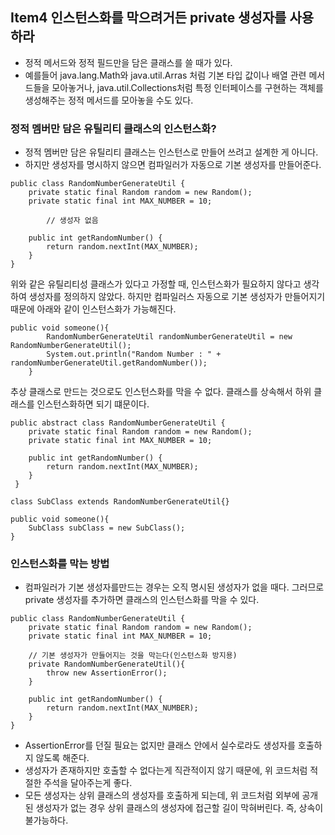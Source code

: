 ## Item4 인스턴스화를 막으려거든 private 생성자를 사용하라

- 정적 메서드와 정적 필드만을 담은 클래스를 쓸 때가 있다.
- 예를들어 java.lang.Math와 java.util.Arras 처럼 기본 타입 값이나 배열 관련 메서드들을 모아놓거나,
  java.util.Collections처럼 특정 인터페이스를 구현하는 객체를 생성해주는 정적 메서드를 모아놓을 수도 있다.



### 정적 멤버만 담은 유틸리티 클래스의 인스턴스화?

- 정적 멤버만 담은 유틸리티 클래스는 인스턴스로 만들어 쓰려고 설계한 게 아니다.
- 하지만 생성자를 명시하지 않으면 컴파일러가 자동으로 기본 생성자를 만들어준다.

~~~
public class RandomNumberGenerateUtil {
    private static final Random random = new Random();
    private static final int MAX_NUMBER = 10;

		// 생성자 없음

    public int getRandomNumber() {
        return random.nextInt(MAX_NUMBER);
    }
}
~~~

위와 같은 유틸리티성 클래스가 있다고 가정할 때, 인스턴스화가 필요하지 않다고 생각하여 생성자를 정의하지 않았다.
하지만 컴파일러스 자동으로 기본 생성자가 만들어지기 때문에 아래와 같이 인스턴스화가 가능해진다.

~~~
public void someone(){
        RandomNumberGenerateUtil randomNumberGenerateUtil = new RandomNumberGenerateUtil();
        System.out.println("Random Number : " + randomNumberGenerateUtil.getRandomNumber());
    }
~~~



추상 클래스로 만드는 것으로도 인스턴스화를 막을 수 없다. 클래스를 상속해서 하위 클래스를 인스턴스화하면 되기 떄문이다.

~~~
public abstract class RandomNumberGenerateUtil {
    private static final Random random = new Random();
    private static final int MAX_NUMBER = 10;

    public int getRandomNumber() {
        return random.nextInt(MAX_NUMBER);
    }
 }
 
class SubClass extends RandomNumberGenerateUtil{}

public void someone(){
    SubClass subClass = new SubClass();
}
~~~



### 인스턴스화를 막는 방법

- 컴파일러가 기본 생성자를만드는 경우는 오직 명시된 생성자가 없을 때다.
  그러므로 private 생성자를 추가하면 클래스의 인스턴스화를 막을 수 있다.

~~~
public class RandomNumberGenerateUtil {
    private static final Random random = new Random();
    private static final int MAX_NUMBER = 10;
    
    // 기본 생성자가 만들어지는 것을 막는다(인스턴스화 방지용)
    private RandomNumberGenerateUtil(){
        throw new AssertionError();
    }

    public int getRandomNumber() {
        return random.nextInt(MAX_NUMBER);
    }
}
~~~

- AssertionError를 던질 필요는 없지만 클래스 안에서 실수로라도 생성자를 호출하지 않도록 해준다.
- 생성자가 존재하지만 호출할 수 없다는게 직관적이지 않기 때문에, 위 코드처럼 적절한 주석을 달아주는게 좋다.
- 모든 생성자는 상위 클래스의 생성자를 호출하게 되는데, 위 코드처럼 외부에 공개된 생성자가 없는 경우 상위 클래스의 생성자에 접근할 길이 막혀버린다. 즉, 상속이 불가능하다.

